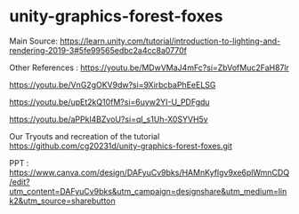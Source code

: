 ﻿# unity-graphics-forest-foxes

Main Source: https://learn.unity.com/tutorial/introduction-to-lighting-and-rendering-2019-3#5fe99565edbc2a4cc8a0770f

Other References : 
https://youtu.be/MDwVMaJ4mFc?si=ZbVofMuc2FaH87lr 

https://youtu.be/VnG2gOKV9dw?si=9XirbcbaPhEeELSG 

https://youtu.be/upEt2kQ10fM?si=6uyw2YI-U_PDFgdu 

https://youtu.be/aPPkl4BZvoU?si=qI_s1Uh-X0SYVH5v

Our Tryouts and recreation of the tutorial
https://github.com/cg20231d/unity-graphics-forest-foxes.git

PPT : https://www.canva.com/design/DAFyuCv9bks/HAMnKyflgv9xe6plWmnCDQ/edit?utm_content=DAFyuCv9bks&utm_campaign=designshare&utm_medium=link2&utm_source=sharebutton

